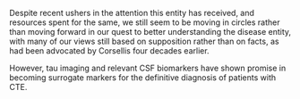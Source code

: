 Despite recent ushers in the attention this entity has received, and resources spent for the same, we still seem to be moving in circles rather than moving forward in our quest to better understanding the disease entity, with many of our views still based on supposition rather than on facts, as had been advocated by Corsellis four decades earlier.

However, tau imaging and relevant CSF biomarkers have shown promise in becoming surrogate markers for the definitive diagnosis of patients with CTE.